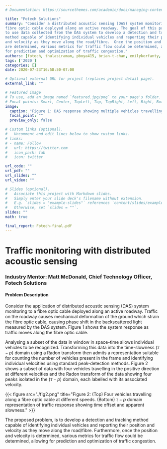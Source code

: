 ```yaml
---
# Documentation: https://sourcethemes.com/academic/docs/managing-content/

title: "Fotech Solutions"
summary: "Consider a distributed acoustic sensing (DAS) system monitoring a
fibre optic cable deployed along an active roadway. The goal of this project is
to use data collected from the DAS system to develop a detection and tracking
method capable of identifying individual vehicles and reporting their position
and velocity as they move along the road/fibre.  Once the position and velocity
are determined, various metrics for traffic flow could be determined, allowing
for prediction and optimization of traffic congestion."
authors: [fotech, thulasiraman, pboya415, brian-t-chan, emilykorfanty, park367, jianou-zhang, nataj]
tags: ['2020']
categories: []
date: 2020-07-23T16:58:50-07:00

# Optional external URL for project (replaces project detail page).
external_link: ""

# Featured image
# To use, add an image named `featured.jpg/png` to your page's folder.
# Focal points: Smart, Center, TopLeft, Top, TopRight, Left, Right, BottomLeft, Bottom, BottomRight.
image:
  caption: "Figure 1: DAS response showing multiple vehicles travelling along a fibre optic cable"
  focal_point: ""
  preview_only: false

# Custom links (optional).
#   Uncomment and edit lines below to show custom links.
# links:
# - name: Follow
#   url: https://twitter.com
#   icon_pack: fab
#   icon: twitter

url_code: ""
url_pdf: ""
url_slides: ""
url_video: ""

# Slides (optional).
#   Associate this project with Markdown slides.
#   Simply enter your slide deck's filename without extension.
#   E.g. `slides = "example-slides"` references `content/slides/example-slides.md`.
#   Otherwise, set `slides = ""`.
slides: ""
math: true

final_report: Fotech-final.pdf
---
```


# Traffic monitoring with distributed acoustic sensing

### Industry Mentor: Matt McDonald, Chief Technology Officer, Fotech Solutions

#### Problem Description

Consider the application of distributed acoustic sensing (DAS) system monitoring
to a fibre optic cable deployed along an active roadway. Traffic on
the roadway causes mechanical deformation of the ground which strain the
fibre optic cable, causing phase shift in the backscattered light measured by
the DAS system. Figure 1 shows the system response as traffic moves along
the fibre optic cable.

Analysing a subset of the data in window in space-time allows individual
vehicles to be recognized. Transforming this data into the time-slowness
($\tau−p$) domain using a Radon transform then admits a representation suitable
for counting the number of vehicles present in the frame and identifying
individual velocities using standard peak-detection methods. Figure 2 shows
a subset of data with four vehicles travelling in the positive direction at
different velocities and the Radon transform of the data showing four peaks
isolated in the ($\tau − p$) domain, each labelled with its associated velocity.

{{< figure src="./fig2.png" title="Figure 2: (Top) Four vehicles travelling along a fibre optic cable at different speeds. (Bottom) $\tau − p$ domain representation of traffic response showing time offset and apparent slowness." >}}

The proposed problem, is to develop a detection and tracking method
capable of identifying individual vehicles and reporting their position and
velocity as they move along the road/fibre. Furthermore, once the position
and velocity is determined, various metrics for traffic flow could be
determined, allowing for prediction and optimization of traffic congestion.
